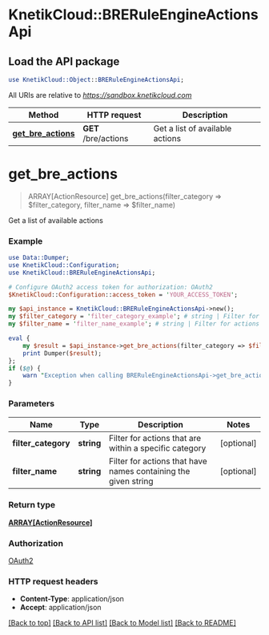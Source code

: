 # KnetikCloud::BRERuleEngineActionsApi

## Load the API package
```perl
use KnetikCloud::Object::BRERuleEngineActionsApi;
```

All URIs are relative to *https://sandbox.knetikcloud.com*

Method | HTTP request | Description
------------- | ------------- | -------------
[**get_bre_actions**](BRERuleEngineActionsApi.md#get_bre_actions) | **GET** /bre/actions | Get a list of available actions


# **get_bre_actions**
> ARRAY[ActionResource] get_bre_actions(filter_category => $filter_category, filter_name => $filter_name)

Get a list of available actions

### Example 
```perl
use Data::Dumper;
use KnetikCloud::Configuration;
use KnetikCloud::BRERuleEngineActionsApi;

# Configure OAuth2 access token for authorization: OAuth2
$KnetikCloud::Configuration::access_token = 'YOUR_ACCESS_TOKEN';

my $api_instance = KnetikCloud::BRERuleEngineActionsApi->new();
my $filter_category = 'filter_category_example'; # string | Filter for actions that are within a specific category
my $filter_name = 'filter_name_example'; # string | Filter for actions that have names containing the given string

eval { 
    my $result = $api_instance->get_bre_actions(filter_category => $filter_category, filter_name => $filter_name);
    print Dumper($result);
};
if ($@) {
    warn "Exception when calling BRERuleEngineActionsApi->get_bre_actions: $@\n";
}
```

### Parameters

Name | Type | Description  | Notes
------------- | ------------- | ------------- | -------------
 **filter_category** | **string**| Filter for actions that are within a specific category | [optional] 
 **filter_name** | **string**| Filter for actions that have names containing the given string | [optional] 

### Return type

[**ARRAY[ActionResource]**](ActionResource.md)

### Authorization

[OAuth2](../README.md#OAuth2)

### HTTP request headers

 - **Content-Type**: application/json
 - **Accept**: application/json

[[Back to top]](#) [[Back to API list]](../README.md#documentation-for-api-endpoints) [[Back to Model list]](../README.md#documentation-for-models) [[Back to README]](../README.md)

